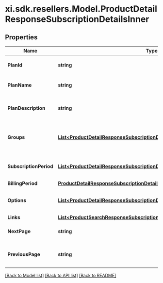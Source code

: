 # xi.sdk.resellers.Model.ProductDetailResponseSubscriptionDetailsInner

## Properties

Name | Type | Description | Notes
------------ | ------------- | ------------- | -------------
**PlanId** | **string** | ID of the subscription plan. | [optional] 
**PlanName** | **string** | Name of the subscription plan. | [optional] 
**PlanDescription** | **string** | Description of the subscription plan. | [optional] 
**Groups** | [**List&lt;ProductDetailResponseSubscriptionDetailsInnerGroupsInner&gt;**](ProductDetailResponseSubscriptionDetailsInnerGroupsInner.md) | Details of the groups subscription product part of. | [optional] 
**SubscriptionPeriod** | [**List&lt;ProductDetailResponseSubscriptionDetailsInnerSubscriptionPeriodInner&gt;**](ProductDetailResponseSubscriptionDetailsInnerSubscriptionPeriodInner.md) | Details of the subscription period. | [optional] 
**BillingPeriod** | [**ProductDetailResponseSubscriptionDetailsInnerBillingPeriod**](ProductDetailResponseSubscriptionDetailsInnerBillingPeriod.md) |  | [optional] 
**Options** | [**List&lt;ProductDetailResponseSubscriptionDetailsInnerOptionsInner&gt;**](ProductDetailResponseSubscriptionDetailsInnerOptionsInner.md) | Details of the resources available. | [optional] 
**Links** | [**List&lt;ProductSearchResponseSubscriptionCatalogInnerPlansInnerLinksInner&gt;**](ProductSearchResponseSubscriptionCatalogInnerPlansInnerLinksInner.md) |  | [optional] 
**NextPage** | **string** | link/URL for accessing next page. | [optional] 
**PreviousPage** | **string** | link/URL for accessing previous page. | [optional] 

[[Back to Model list]](../README.md#documentation-for-models) [[Back to API list]](../README.md#documentation-for-api-endpoints) [[Back to README]](../README.md)

